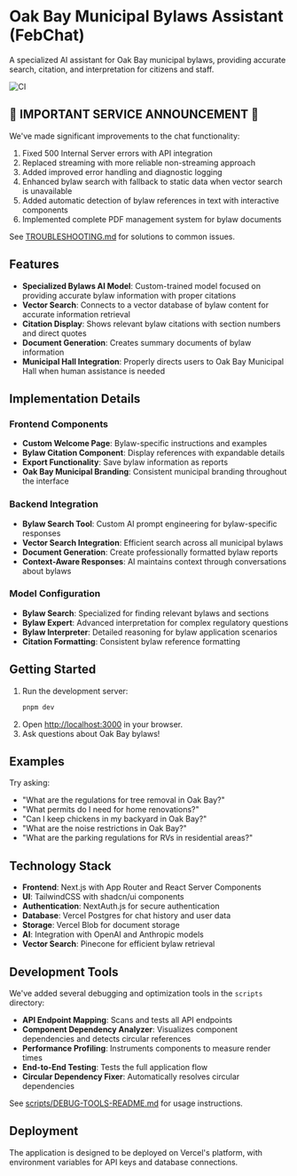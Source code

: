 # Oak Bay Municipal Bylaws Assistant (FebChat)

A specialized AI assistant for Oak Bay municipal bylaws, providing accurate search, citation, and interpretation for citizens and staff.

![CI](https://github.com/jdevop33/febchat/actions/workflows/ci.yml/badge.svg)

## 🚨 IMPORTANT SERVICE ANNOUNCEMENT 🚨

We've made significant improvements to the chat functionality:

1. Fixed 500 Internal Server errors with API integration
2. Replaced streaming with more reliable non-streaming approach
3. Added improved error handling and diagnostic logging
4. Enhanced bylaw search with fallback to static data when vector search is unavailable
5. Added automatic detection of bylaw references in text with interactive components
6. Implemented complete PDF management system for bylaw documents

See [TROUBLESHOOTING.md](./TROUBLESHOOTING.md) for solutions to common issues.

## Features

- **Specialized Bylaws AI Model**: Custom-trained model focused on providing accurate bylaw information with proper citations
- **Vector Search**: Connects to a vector database of bylaw content for accurate information retrieval
- **Citation Display**: Shows relevant bylaw citations with section numbers and direct quotes
- **Document Generation**: Creates summary documents of bylaw information
- **Municipal Hall Integration**: Properly directs users to Oak Bay Municipal Hall when human assistance is needed

## Implementation Details

### Frontend Components

- **Custom Welcome Page**: Bylaw-specific instructions and examples
- **Bylaw Citation Component**: Display references with expandable details
- **Export Functionality**: Save bylaw information as reports
- **Oak Bay Municipal Branding**: Consistent municipal branding throughout the interface

### Backend Integration

- **Bylaw Search Tool**: Custom AI prompt engineering for bylaw-specific responses
- **Vector Search Integration**: Efficient search across all municipal bylaws
- **Document Generation**: Create professionally formatted bylaw reports
- **Context-Aware Responses**: AI maintains context through conversations about bylaws

### Model Configuration

- **Bylaw Search**: Specialized for finding relevant bylaws and sections
- **Bylaw Expert**: Advanced interpretation for complex regulatory questions
- **Bylaw Interpreter**: Detailed reasoning for bylaw application scenarios
- **Citation Formatting**: Consistent bylaw reference formatting

## Getting Started

1. Run the development server:
   ```bash
   pnpm dev
   ```
2. Open [http://localhost:3000](http://localhost:3000) in your browser.
3. Ask questions about Oak Bay bylaws!

## Examples

Try asking:

- "What are the regulations for tree removal in Oak Bay?"
- "What permits do I need for home renovations?"
- "Can I keep chickens in my backyard in Oak Bay?"
- "What are the noise restrictions in Oak Bay?"
- "What are the parking regulations for RVs in residential areas?"

## Technology Stack

- **Frontend**: Next.js with App Router and React Server Components
- **UI**: TailwindCSS with shadcn/ui components
- **Authentication**: NextAuth.js for secure authentication
- **Database**: Vercel Postgres for chat history and user data
- **Storage**: Vercel Blob for document storage
- **AI**: Integration with OpenAI and Anthropic models
- **Vector Search**: Pinecone for efficient bylaw retrieval

## Development Tools

We've added several debugging and optimization tools in the `scripts` directory:

- **API Endpoint Mapping**: Scans and tests all API endpoints
- **Component Dependency Analyzer**: Visualizes component dependencies and detects circular references
- **Performance Profiling**: Instruments components to measure render times
- **End-to-End Testing**: Tests the full application flow
- **Circular Dependency Fixer**: Automatically resolves circular dependencies

See [scripts/DEBUG-TOOLS-README.md](./scripts/DEBUG-TOOLS-README.md) for usage instructions.

## Deployment

The application is designed to be deployed on Vercel's platform, with environment variables for API keys and database connections.
